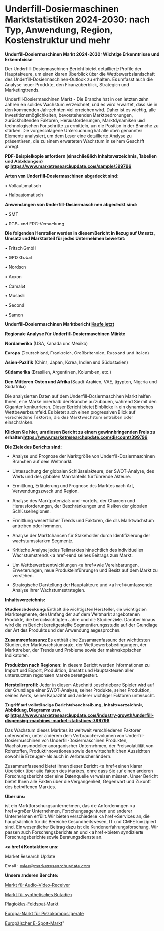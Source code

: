 # Underfill-Dosiermaschinen Marktstatistiken 2024-2030: nach Typ, Anwendung, Region, Kostenstruktur und mehr

<strong>Underfill-Dosiermaschinen Markt 2024-2030: Wichtige Erkenntnisse und Erkenntnisse</strong>

Der Underfill-Dosiermaschinen-Bericht bietet detaillierte Profile der Hauptakteure, um einen klaren Überblick über die Wettbewerbslandschaft des Underfill-Dosiermaschinen-Outlook zu erhalten. Es umfasst auch die Analyse neuer Produkte, den Finanzüberblick, Strategien und Marketingtrends.

Underfill-Dosiermaschinen Markt - Die Branche hat in den letzten zehn Jahren ein solides Wachstum verzeichnet, und es wird erwartet, dass sie in den kommenden Jahrzehnten viel erreichen wird. Daher ist es wichtig, alle Investitionsmöglichkeiten, bevorstehenden Marktbedrohungen, zurückhaltenden Faktoren, Herausforderungen, Marktdynamiken und technologischen Fortschritte zu ermitteln, um die Position in der Branche zu stärken. Die vorgeschlagene Untersuchung hat alle oben genannten Elemente analysiert, um dem Leser eine detaillierte Analyse zu präsentieren, die zu einem erwarteten Wachstum in seinem Geschäft anregt.

<strong><b>PDF-Beispielkopie anfordern (einschließlich Inhaltsverzeichnis, Tabellen und Abbildungen) @ </b></strong><strong><a href=https://www.marketresearchupdate.com/sample/399796><strong>https://www.marketresearchupdate.com/sample/399796</u></a></strong></strong>

<strong>Arten von Underfill-Dosiermaschinen abgedeckt sind:</strong>

• Vollautomatisch

• Halbautomatisch

<strong>Anwendungen von Underfill-Dosiermaschinen abgedeckt sind:</strong>

• SMT

• PCB- und FPC-Verpackung

<strong>Die folgenden Hersteller werden in diesem Bericht in Bezug auf Umsatz, Umsatz und Marktanteil für jedes Unternehmen bewertet:</strong>

• Fritsch GmbH

• GPD Global

• Nordson

• Axxon

• Camalot

• Musashi

• Second

• Samon

<strong>Underfill-Dosiermaschinen Marktbericht <a href=https://www.marketresearchupdate.com/buynow/399796>Kaufe jetzt</a></strong>

<strong>Regionale Analyse Für Underfill-Dosiermaschinen Märkte</strong>

<strong>Nordamerika</strong> (USA, Kanada und Mexiko)

<strong>Europa</strong> (Deutschland, Frankreich, Großbritannien, Russland und Italien)

<strong>Asien-Pazifik</strong> (China, Japan, Korea, Indien und Südostasien)

<strong>Südamerika</strong> (Brasilien, Argentinien, Kolumbien, etc.)

<strong>Den Mittleren</strong> <strong>Osten und Afrika</strong> (Saudi-Arabien, VAE, ägypten, Nigeria und Südafrika)

Die analysierten Daten auf dem Underfill-Dosiermaschinen Markt helfen Ihnen, eine Marke innerhalb der Branche aufzubauen, während Sie mit den Giganten konkurrieren. Dieser Bericht bietet Einblicke in ein dynamisches Wettbewerbsumfeld. Es bietet auch einen progressiven Blick auf verschiedene Faktoren, die das Marktwachstum antreiben oder einschränken.

<strong>Klicken Sie hier, um diesen Bericht zu einem gewinnbringenden Preis zu erhalten
</strong><strong><a href=https://www.marketresearchupdate.com/discount/399796>https://www.marketresearchupdate.com/discount/399796</b></u></strong></a>

<strong>Die Ziele des Berichts sind:</strong>

- Analyse und Prognose der Marktgröße von Underfill-Dosiermaschinen Branchen auf dem Weltmarkt.

- Untersuchung der globalen Schlüsselakteure, der SWOT-Analyse, des Werts und des globalen Marktanteils für führende Akteure.

- Ermittlung, Erläuterung und Prognose des Marktes nach Art, Verwendungszweck und Region.

- Analyse des Marktpotenzials und -vorteils, der Chancen und Herausforderungen, der Beschränkungen und Risiken der globalen Schlüsselregionen.

- Ermittlung wesentlicher Trends und Faktoren, die das Marktwachstum antreiben oder hemmen.

- Analyse der Marktchancen für Stakeholder durch Identifizierung der wachstumsstarken Segmente.

- Kritische Analyse jedes Teilmarktes hinsichtlich des individuellen Wachstumstrends <a href=>und</a> seines Beitrags zum Markt.

- Um Wettbewerbsentwicklungen <a href=>wie</a> Vereinbarungen, Erweiterungen, neue Produkteinführungen und Besitz auf dem Markt zu verstehen.

- Strategische Darstellung der Hauptakteure und <a href=>umfas</a>sende Analyse ihrer Wachstumsstrategien.

<strong>Inhaltsverzeichnis:</strong>

<strong>Studienabdeckung:</strong> Enthält die wichtigsten Hersteller, die wichtigsten Marktsegmente, den Umfang der auf dem Weltmarkt angebotenen Produkte, die berücksichtigten Jahre und die Studienziele. Darüber hinaus wird die im Bericht bereitgestellte Segmentierungsstudie auf der Grundlage der Art des Produkts und der Anwendung angesprochen.

<strong>Zusammenfassung:</strong> Es enthält eine Zusammenfassung der wichtigsten Studien, der Marktwachstumsrate, der Wettbewerbsbedingungen, der Markttreiber, der Trends und Probleme sowie der makroskopischen Indikatoren.

<strong>Produktion nach Regionen:</strong> In diesem Bericht werden Informationen zu Import und Export, Produktion, Umsatz und Hauptakteuren aller untersuchten regionalen Märkte bereitgestellt.

<strong>Herstellerprofil:</strong> Jeder in diesem Abschnitt beschriebene Spieler wird auf der Grundlage einer SWOT-Analyse, seiner Produkte, seiner Produktion, seines Werts, seiner Kapazität und anderer wichtiger Faktoren untersucht.

<strong><b>Zugriff auf vollständige Berichtsbeschreibung, Inhaltsverzeichnis, Abbildung, Diagramm usw. @ </b></strong><strong><a href=https://www.marketresearchupdate.com/industry-growth/underfill-dispensing-machines-market-statistices-399796>https://www.marketresearchupdate.com/industry-growth/underfill-dispensing-machines-market-statistices-399796</a></strong>

Das Wachstum dieses Marktes ist weltweit verschiedenen Faktoren unterworfen, unter anderem dem Verbrauchervolumen von Underfill-Dosiermaschinen von Underfill-Dosiermaschinen Produkten, Wachstumsmodellen anorganischer Unternehmen, der Preisvolatilität von Rohstoffen, Produktinnovationen sowie den wirtschaftlichen Aussichten sowohl in Erzeuger- als auch in Verbraucherländern.

Zusammenfassend bietet Ihnen dieser Bericht <a href=>einen</a> klaren Überblick über alle Fakten des Marktes, ohne dass Sie auf einen anderen Forschungsbericht oder eine Datenquelle verweisen müssen. Unser Bericht bietet Ihnen alle Fakten über die Vergangenheit, Gegenwart und Zukunft des betroffenen Marktes.

<strong>Über uns:</strong>

 ist ein Marktforschungsunternehmen, das die Anforderungen <a href=>großer</a> Unternehmen, Forschungsagenturen und anderer Unternehmen erfüllt. Wir bieten verschiedene <a href=>Services</a> an, die hauptsächlich für die Bereiche Gesundheitswesen, IT und CMFE konzipiert sind. Ein wesentlicher Beitrag dazu ist die Kundenerfahrungsforschung. Wir passen auch Forschungsberichte an und <a href=>bieten</a> syndizierte Forschungsberichte sowie Beratungsdienste an.

<strong><a href=>Kontaktiere uns:</a></strong>

Market Research Update

Email : sales@marketresearchupdate.com

<strong>Unsere anderen Berichte:</strong>

<a href=https://www.linkedin.com/pulse/audio-video-receivers-market-202-what-factors>Markt für Audio-Video-Receiver</a>

<a href=https://www.linkedin.com/pulse/synthetic-butadiene-market-current-business>Markt für synthetisches Butadien</a>

<a href=https://www.linkedin.com/pulse/plagioclase-feldspar-market-report-2023-top-company-trends>Plagioklas-Feldspat-Markt</a>

<a href=https://www.linkedin.com/pulse/europe-piezocomposite-device-market-2023-brief>Europa-Markt für Piezokompositgeräte</a>

<a href=https://www.linkedin.com/pulse/europe-esports-market-2023-current-future-potential>Europäischer E-Sport-Markt</a>"
